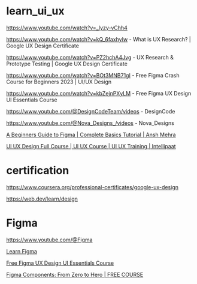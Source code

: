 # learn_ui_ux

https://www.youtube.com/watch?v=_lyzy-vChh4

https://www.youtube.com/watch?v=kQ_6faxhyIw - What is UX Research? | Google UX Design Certificate

https://www.youtube.com/watch?v=PZ2hchA4Jvg - UX Research & Prototype Testing | Google UX Design Certificate

https://www.youtube.com/watch?v=BOt3MNB71gI - Free Figma Crash Course for Beginners 2023 | UI/UX Design

https://www.youtube.com/watch?v=kbZejnPXyLM  - Free Figma UX Design UI Essentials Course

https://www.youtube.com/@DesignCodeTeam/videos - DesignCode

https://www.youtube.com/@Nova_Designs_/videos  - Nova_Designs

[A Beginners Guide to Figma | Complete Basics Tutorial | Ansh Mehra](https://www.youtube.com/watch?v=bI6q16ffdgQ&list=PLlHtucAD9KT19ckHqXpPSStZOyDSq9AW-) 

[UI UX Design Full Course | UI UX Course | UI UX Training | Intellipaat](https://www.youtube.com/watch?v=BOt3MNB71gI&list=PLjiHFwhbHYlEmPhn68XdG2p2k4X47XR-8)


# certification

https://www.coursera.org/professional-certificates/google-ux-design

https://web.dev/learn/design

# Figma

https://www.youtube.com/@Figma

[Learn Figma](https://www.youtube.com/watch?v=g6rQFP9zCAM&list=PLgGbWId6zgaUeFJ4y8s6BNmPN-APWpB3N)

[Free Figma UX Design UI Essentials Course](https://www.youtube.com/watch?v=kbZejnPXyLM)

[Figma Components: From Zero to Hero | FREE COURSE](https://www.youtube.com/watch?v=FfeuWbZSRj4)
